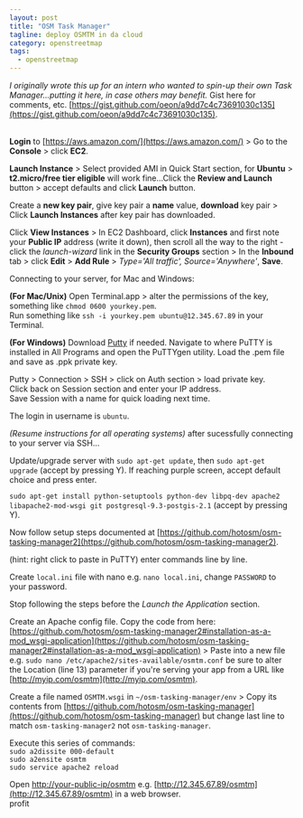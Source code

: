 ```yaml
---
layout: post
title: "OSM Task Manager"
tagline: deploy OSMTM in da cloud
category: openstreetmap
tags:
  - openstreetmap
---
```


*I originally wrote this up for an intern who wanted to spin-up their own Task Manager...putting it here, in case others may benefit.* Gist here for comments, etc. [https://gist.github.com/oeon/a9dd7c4c73691030c135](https://gist.github.com/oeon/a9dd7c4c73691030c135).
<br><br> 

**Login** to [https://aws.amazon.com/](https://aws.amazon.com/) > Go to the **Console** > click **EC2**.  

**Launch Instance** > Select provided AMI in Quick Start section, for **Ubuntu** > **t2.micro/free tier eligible** will work fine...Click the **Review and Launch** button > accept defaults and click **Launch** button.  

Create a **new key pair**, give key pair a **name** value, **download** key pair > Click **Launch Instances** after key pair has downloaded.  

Click **View Instances** > In EC2 Dashboard, click **Instances** and first note your **Public IP** address (write it down), then scroll all the way to the right - click the *launch-wizard* link in the **Security Groups** section > In the **Inbound** tab > click **Edit** > **Add Rule** > *Type='All traffic', Source='Anywhere'*, **Save**.  

Connecting to your server, for Mac and Windows:

**(For Mac/Unix)** Open Terminal.app > alter the permissions of the key, something like `chmod 0600 yourkey.pem`.  
Run something like `ssh -i yourkey.pem ubuntu@12.345.67.89` in your Terminal.  

**(For Windows)** Download [Putty](http://www.chiark.greenend.org.uk/~sgtatham/putty/download.html) if needed. Navigate to where PuTTY is installed in All Programs and open the PuTTYgen utility. Load the .pem file and save as .ppk private key.  

Putty > Connection > SSH > click on Auth section > load private key.  
Click back on Session section and enter your IP address.  
Save Session with a name for quick loading next time.  

The login in username is `ubuntu`.  

*(Resume instructions for all operating systems)* after sucessfully connecting to your server via SSH...  

Update/upgrade server with `sudo apt-get update`, then `sudo apt-get upgrade` (accept by pressing Y). If reaching purple screen, accept default choice and press enter.  

`sudo apt-get install python-setuptools python-dev libpq-dev apache2 libapache2-mod-wsgi git postgresql-9.3-postgis-2.1`  (accept by pressing Y).  

Now follow setup steps documented at [https://github.com/hotosm/osm-tasking-manager2](https://github.com/hotosm/osm-tasking-manager2).  

(hint: right click to paste in PuTTY) enter commands line by line.  

Create `local.ini` file with nano e.g. `nano local.ini`, change `PASSWORD` to your password.  

Stop following the steps before the *Launch the Application* section.  

Create an Apache config file. Copy the code from here: [https://github.com/hotosm/osm-tasking-manager2#installation-as-a-mod_wsgi-application](https://github.com/hotosm/osm-tasking-manager2#installation-as-a-mod_wsgi-application) > Paste into a new file e.g. `sudo nano /etc/apache2/sites-available/osmtm.conf` be sure to alter the Location (line 13) parameter if you're serving your app from a URL like [http://myip.com/osmtm](http://myip.com/osmtm).  

Create a file named `OSMTM.wsgi` in `~/osm-tasking-manager/env` > Copy its contents from [https://github.com/hotosm/osm-tasking-manager](https://github.com/hotosm/osm-tasking-manager) but change last line to match `osm-tasking-manager2` not `osm-tasking-manager`.  

Execute this series of commands:   
`sudo a2dissite 000-default`  
`sudo a2ensite osmtm`  
`sudo service apache2 reload`  

Open [http://your-public-ip/osmtm](http://your-public-ip/osmtm) e.g. [http://12.345.67.89/osmtm](http://12.345.67.89/osmtm) in a web browser.   
profit  
